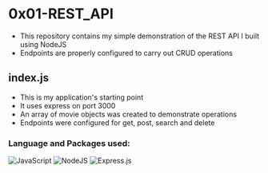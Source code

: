 # 0x01-REST_API
* This repository contains my simple demonstration of the REST API I built using NodeJS 
* Endpoints are properly configured to carry out CRUD operations

## index.js 
* This is my application's starting point
* It uses express on port 3000
* An array of movie objects was created to demonstrate operations
* Endpoints were configured for get, post, search and delete

### Language and Packages used:
![JavaScript](https://img.shields.io/badge/javascript-%23323330.svg?style=for-the-badge&logo=javascript&logoColor=%23F7DF1E)
![NodeJS](https://img.shields.io/badge/node.js-6DA55F?style=for-the-badge&logo=node.js&logoColor=white)
![Express.js](https://img.shields.io/badge/express.js-%23404d59.svg?style=for-the-badge&logo=express&logoColor=%2361DAFB)
